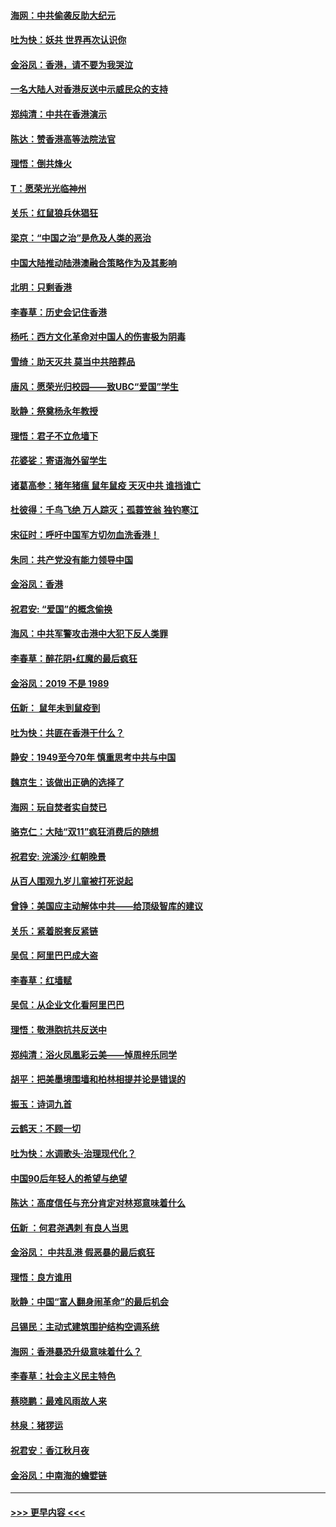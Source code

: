 #### [海网：中共偷袭反助大纪元](../pages/nsc993/n11673515.md?t=11222022) 
#### [吐为快：妖共 世界再次认识你](../pages/nsc993/n11673506.md?t=11222022) 
#### [金浴凤：香港，请不要为我哭泣](../pages/nsc993/n11673248.md?t=11222022) 
#### [一名大陆人对香港反送中示威民众的支持](../pages/nsc993/n11672615.md?t=11222022) 
#### [郑纯清：中共在香港演示](../pages/nsc993/n11670539.md?t=11222022) 
#### [陈达：赞香港高等法院法官](../pages/nsc993/n11669542.md?t=11222022) 
#### [理悟：倒共烽火](../pages/nsc993/n11668844.md?t=11222022) 
#### [T：愿荣光光临神州](../pages/nsc993/n11668421.md?t=11222022) 
#### [关乐：红鼠狼兵休猖狂](../pages/nsc993/n11668378.md?t=11222022) 
#### [梁京：“中国之治”是危及人类的恶治](../pages/nsc993/n11668328.md?t=11222022) 
#### [中国大陆推动陆港澳融合策略作为及其影响](../pages/nsc993/n11668157.md?t=11222022) 
#### [北明：只剩香港](../pages/nsc993/n11668002.md?t=11222022) 
#### [李春草：历史会记住香港](../pages/nsc993/n11667927.md?t=11222022) 
#### [杨吒：西方文化革命对中国人的伤害极为阴毒](../pages/nsc993/n11664521.md?t=11222022) 
#### [雪绮：助天灭共 莫当中共陪葬品](../pages/nsc993/n11662650.md?t=11222022) 
#### [唐风：愿荣光归校园——致UBC“爱国”学生](../pages/nsc993/n11662194.md?t=11222022) 
#### [耿静：祭奠杨永年教授](../pages/nsc993/n11662514.md?t=11222022) 
#### [理悟：君子不立危墙下](../pages/nsc993/n11662172.md?t=11222022) 
#### [花婆娑：寄语海外留学生](../pages/nsc993/n11662121.md?t=11222022) 
#### [诸葛高参：猪年猪瘟 鼠年鼠疫 天灭中共 谁挡谁亡](../pages/nsc993/n11661980.md?t=11222022) 
#### [杜彼得：千鸟飞绝 万人踪灭；孤蓑笠翁 独钓寒江](../pages/nsc993/n11661170.md?t=11222022) 
#### [宋征时：呼吁中国军方切勿血洗香港！](../pages/nsc993/n11415318.md?t=11222022) 
#### [朱同：共产党没有能力领导中国](../pages/nsc993/n11660421.md?t=11222022) 
#### [金浴凤：香港](../pages/nsc993/n11660419.md?t=11222022) 
#### [祝君安: “爱国”的概念偷换](../pages/nsc993/n11659706.md?t=11222022) 
#### [海风：中共军警攻击港中大犯下反人类罪](../pages/nsc993/n11659632.md?t=11222022) 
#### [李春草：醉花阴•红魔的最后疯狂](../pages/nsc993/n11659287.md?t=11222022) 
#### [金浴凤：2019 不是 1989](../pages/nsc993/n11657663.md?t=11222022) 
#### [伍新： 鼠年未到鼠疫到](../pages/nsc993/n11655098.md?t=11222022) 
#### [吐为快：共匪在香港干什么？](../pages/nsc993/n11654891.md?t=11222022) 
#### [静安：1949至今70年 慎重思考中共与中国](../pages/nsc993/n11651244.md?t=11222022) 
#### [魏京生：该做出正确的选择了](../pages/nsc993/n11653084.md?t=11222022) 
#### [海网：玩自焚者实自焚已](../pages/nsc993/n11652423.md?t=11222022) 
#### [骆克仁：大陆“双11”疯狂消费后的随想](../pages/nsc993/n11652305.md?t=11222022) 
#### [祝君安: 浣溪沙·红朝晚景](../pages/nsc993/n11652258.md?t=11222022) 
#### [从百人围观九岁儿童被打死说起](../pages/nsc993/n11651030.md?t=11222022) 
#### [曾铮：美国应主动解体中共——给顶级智库的建议](../pages/nsc993/n11649888.md?t=11222022) 
#### [关乐：紧着脱套反紧链](../pages/nsc993/n11649069.md?t=11222022) 
#### [吴侃：阿里巴巴成大盗](../pages/nsc993/n11645523.md?t=11222022) 
#### [李春草：红墙赋](../pages/nsc993/n11646389.md?t=11222022) 
#### [吴侃：从企业文化看阿里巴巴](../pages/nsc993/n11645476.md?t=11222022) 
#### [理悟：敬港胞抗共反送中](../pages/nsc993/n11645466.md?t=11222022) 
#### [郑纯清：浴火凤凰彩云美——悼周梓乐同学](../pages/nsc993/n11645155.md?t=11222022) 
#### [胡平：把美墨境围墙和柏林相提并论是错误的](../pages/nsc993/n11645134.md?t=11222022) 
#### [振玉：诗词九首](../pages/nsc993/n11644081.md?t=11222022) 
#### [云鹤天：不顾一切](../pages/nsc993/n11643508.md?t=11222022) 
#### [吐为快：水调歌头·治理现代化？](../pages/nsc993/n11643485.md?t=11222022) 
#### [中国90后年轻人的希望与绝望](../pages/nsc993/n11642317.md?t=11222022) 
#### [陈达：高度信任与充分肯定对林郑意味着什么](../pages/nsc993/n11641441.md?t=11222022) 
#### [伍新 ：何君尧遇刺 有良人当思](../pages/nsc993/n11641503.md?t=11222022) 
#### [金浴凤： 中共乱港  假恶暴的最后疯狂](../pages/nsc993/n11641495.md?t=11222022) 
#### [理悟：良方谁用](../pages/nsc993/n11641463.md?t=11222022) 
#### [耿静：中国“富人翻身闹革命”的最后机会](../pages/nsc993/n11640655.md?t=11222022) 
#### [吕锡民：主动式建筑围护结构空调系统](../pages/nsc993/n11640168.md?t=11222022) 
#### [海网：香港暴恐升级意味着什么？](../pages/nsc993/n11635904.md?t=11222022) 
#### [李春草：社会主义民主特色](../pages/nsc993/n11634657.md?t=11222022) 
#### [蔡晓鹏：最难风雨故人来](../pages/nsc993/n11633145.md?t=11222022) 
#### [林泉：猪猡运](../pages/nsc993/n11631469.md?t=11222022) 
#### [祝君安：香江秋月夜](../pages/nsc993/n11631440.md?t=11222022) 
#### [金浴凤：中南海的蟾嬖链](../pages/nsc993/n11631290.md?t=11222022) 

----
#### [ >>> 更早内容 <<< ](../indexes/nsc993-earlier.md)
